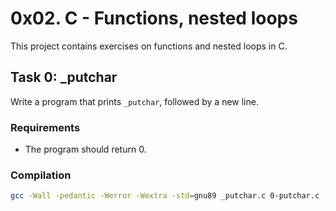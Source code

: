 # 0x02. C - Functions, nested loops

This project contains exercises on functions and nested loops in C.

## Task 0: _putchar

Write a program that prints `_putchar`, followed by a new line.

### Requirements
- The program should return 0.

### Compilation
```sh
gcc -Wall -pedantic -Werror -Wextra -std=gnu89 _putchar.c 0-putchar.c -o 0-putchar

